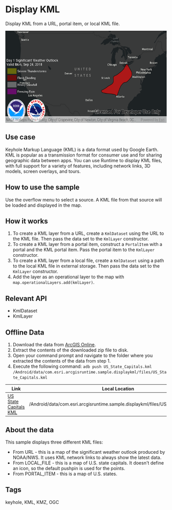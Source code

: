 # Display KML

Display KML from a URL, portal item, or local KML file.

![Image of display KML](display-kml.png)

## Use case

Keyhole Markup Language (KML) is a data format used by Google Earth. KML is popular as a transmission format for consumer use and for sharing geographic data between apps. You can use Runtime to display KML files, with full support for a variety of features, including network links, 3D models, screen overlays, and tours.

## How to use the sample

Use the overflow menu to select a source. A KML file from that source will be loaded and displayed in the map.

## How it works

1. To create a KML layer from a URL, create a `KmlDataset` using the URL to the KML file. Then pass the data set to the `KmlLayer` constructor.
1. To create a KML layer from a portal item, construct a `PortalItem` with a portal and the KML portal item. Pass the portal item to the `KmlLayer` constructor.
1. To create a KML layer from a local file, create a `KmlDataset` using a path to the local KML file in external storage. Then pass the data set to the `KmlLayer` constructor.
1. Add the layer as an operational layer to the map with `map.operationalLayers.add(kmlLayer)`.

## Relevant API

* KmlDataset
* KmlLayer

## Offline Data

1. Download the data from [ArcGIS Online](https://arcgisruntime.maps.arcgis.com/home/item.html?id=324e4742820e46cfbe5029ff2c32cb1f).
1. Extract the contents of the downloaded zip file to disk.
1. Open your command prompt and navigate to the folder where you extracted the contents of the data from step 1.
1. Execute the following command:
`adb push US_State_Capitals.kml
/Android/data/com.esri.arcgisruntime.sample.displaykml/files/US_State_Capitals.kml`


Link | Local Location
---------|-------|
|[US State Capitals KML](https://arcgisruntime.maps.arcgis.com/home/item.html?id=324e4742820e46cfbe5029ff2c32cb1f)| /Android/data/com.esri.arcgisruntime.sample.displaykml/files/US_State_Capitals.kml |

## About the data

This sample displays three different KML files:

* From URL - this is a map of the significant weather outlook produced by NOAA/NWS. It uses KML network links to always show the latest data.
* From LOCAL_FILE - this is a map of U.S. state capitals. It doesn't define an icon, so the default pushpin is used for the points.
* From PORTAL_ITEM - this is a map of U.S. states.

## Tags

keyhole, KML, KMZ, OGC
